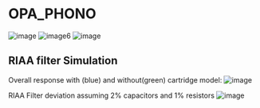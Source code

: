 # OPA_PHONO

![image](https://user-images.githubusercontent.com/3289118/149295901-52ff9e62-9ec1-4234-8d02-1397248446cd.png)
![image](https://user-images.githubusercontent.com/3289118/149294289-ce15f93f-4b4e-4526-a4b3-66a34a6bc7e2.png)6
![image](https://user-images.githubusercontent.com/3289118/149293860-e3ea3523-4ddc-4ea5-9db0-fbf9ac1a94a3.png)

## RIAA filter Simulation
Overall response with (blue) and without(green) cartridge model:
![image](https://user-images.githubusercontent.com/3289118/149296695-ea00b3a1-88fb-427b-be08-ac628e06c2f3.png)

RIAA Filter deviation assuming 2% capacitors and 1% resistors
![image](https://user-images.githubusercontent.com/3289118/149296245-1a906b3c-e415-4430-8c28-894d3e710055.png)

